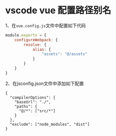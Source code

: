 # vscode vue 配置路径别名

1、在`vue.config.js`文件中配置如下代码

```javascript
module.exports = {
    configureWebpack: {
        resolve: {
            alias: {
                "assets": "@/assets"
            }
        }
    }
}
```

2、在jsconfig.json文件中添加如下配置

``` 
{
  "compilerOptions": {
    "baseUrl": "./",
    "paths": {
      "@/*": ["src/*"]
    }
  },
  "exclude": ["node_modules", "dist"]
}
```

